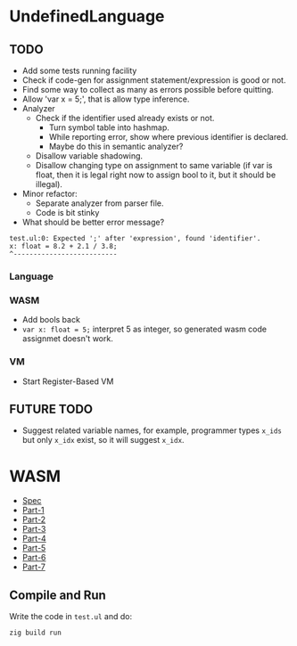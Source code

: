 # UndefinedLanguage

## TODO

- Add some tests running facility
- Check if code-gen for assignment statement/expression is good or not.
- Find some way to collect as many as errors possible before quitting.
- Allow 'var x = 5;', that is allow type inference.
- Analyzer
    - Check if the identifier used already exists or not.
        - Turn symbol table into hashmap.
        - While reporting error, show where previous identifier is declared.
        - Maybe do this in semantic analyzer?
    - Disallow variable shadowing.
    - Disallow changing type on assignment to same variable (if var is float, then it is legal right now to assign bool to it, but it should be illegal).
- Minor refactor:
    - Separate analyzer from parser file.
    - Code is bit stinky
- What should be better error message?
```
test.ul:0: Expected ';' after 'expression', found 'identifier'.
x: float = 8.2 + 2.1 / 3.8;
^--------------------------
```

### Language

### WASM
- Add bools back
- `var x: float = 5;` interpret 5 as integer, so generated wasm code assignmet doesn't work.

### VM
- Start Register-Based VM

## FUTURE TODO
- Suggest related variable names, for example, programmer types `x_ids` but only `x_idx` exist, so it will suggest `x_idx`.

# WASM

- [Spec](https://webassembly.github.io/spec/core/)
- [Part-1](https://coinexsmartchain.medium.com/wasm-introduction-part-1-binary-format-57895d851580)
- [Part-2](https://coinexsmartchain.medium.com/wasm-introduction-part-2-instruction-set-operand-stack-38e5171b52e6)
- [Part-3](https://coinexsmartchain.medium.com/wasm-introduction-part-3-memory-7426f19c9624)
- [Part-4](https://coinexsmartchain.medium.com/wasm-introduction-part-4-function-call-9ddf62272f15)
- [Part-5](https://coinexsmartchain.medium.com/wasm-introduction-part-5-control-instructions-1cc21a180618)
- [Part-6](https://coinexsmartchain.medium.com/wasm-introduction-part-6-table-indirect-call-65ad0404b003)
- [Part-7](https://coinexsmartchain.medium.com/wasm-introduction-part-7-text-format-2d608e50daab)

## Compile and Run

Write the code in `test.ul` and do:

```
zig build run
```
